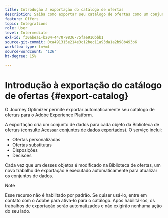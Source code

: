 ```yaml
---
title: Introdução à exportação do catálogo de ofertas
description: Saiba como exportar seu catálogo de ofertas como um conjunto de dados
feature: Offers
topic: Integrations
role: User
level: Intermediate
exl-id: f30abea1-b204-4470-9836-75fae916bbb1
source-git-commit: 0ca491315e214e3c12bec11a93da1a2b98b493b6
workflow-type: tm+mt
source-wordcount: '126'
ht-degree: 15%

---
```


# Introdução à exportação do catálogo de ofertas {#export-catalog}

O Journey Optimizer permite exportar automaticamente seu catálogo de ofertas para o Adobe Experience Platform.

A exportação cria um conjunto de dados para cada objeto da Biblioteca de ofertas (consulte [Acessar conjuntos de dados exportados](../export-catalog/access-dataset.md)). O serviço inclui:

* Ofertas personalizadas
* Ofertas substitutas
* Disposições
* Decisões

Cada vez que um desses objetos é modificado na Biblioteca de ofertas, um novo trabalho de exportação é executado automaticamente para atualizar os conjuntos de dados.

>[!NOTE]
>
>Esse recurso não é habilitado por padrão. Se quiser usá-lo, entre em contato com o Adobe para ativá-lo para o catálogo. Após habilitá-los, os trabalhos de exportação serão automatizados e não exigirão nenhuma ação do seu lado.
